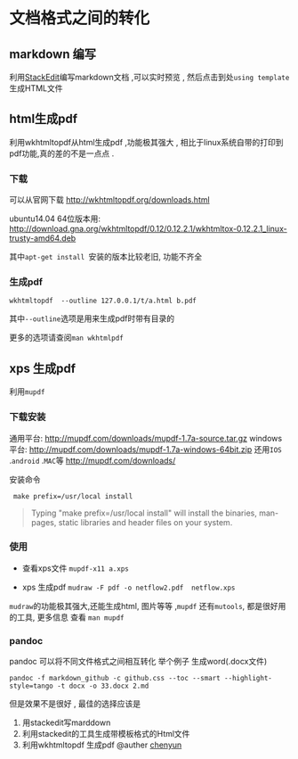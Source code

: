 # 文档格式之间的转化

## markdown 编写

利用[StackEdit](https://stackedit.io/editor)编写markdown文档 ,可以实时预览 , 然后点击到处`using template` 生成HTML文件

## html生成pdf
利用wkhtmltopdf从html生成pdf ,功能极其强大 , 相比于linux系统自带的打印到pdf功能,真的差的不是一点点 .

### 下载
可以从官网下载
<http://wkhtmltopdf.org/downloads.html>

 ubuntu14.04 64位版本用: 
http://download.gna.org/wkhtmltopdf/0.12/0.12.2.1/wkhtmltox-0.12.2.1_linux-trusty-amd64.deb


其中`apt-get install `安装的版本比较老旧, 功能不齐全
### 生成pdf

    wkhtmltopdf  --outline 127.0.0.1/t/a.html b.pdf


其中`--outline`选项是用来生成pdf时带有目录的

更多的选项请查阅`man wkhtmlpdf`


## xps 生成pdf 
利用`mupdf`
### 下载安装
通用平台:
<http://mupdf.com/downloads/mupdf-1.7a-source.tar.gz>
windows平台:
 http://mupdf.com/downloads/mupdf-1.7a-windows-64bit.zip
还用`IOS` .`android` .`MAC`等
http://mupdf.com/downloads/

安装命令

```  
 make prefix=/usr/local install 
```

>Typing "make prefix=/usr/local install" will install the binaries, man-pages,
static libraries and header files on your system.


### 使用

- 查看xps文件
` mupdf-x11 a.xps `

- xps 生成pdf
	`mudraw -F pdf -o netflow2.pdf  netflow.xps`

`mudraw`的功能极其强大,还能生成html, 图片等等 ,`mupdf` 还有`mutools`, 都是很好用的工具, 更多信息 查看 `man mupdf`

### pandoc  
pandoc 可以将不同文件格式之间相互转化
举个例子 生成word(.docx文件)
```
pandoc -f markdown_github -c github.css --toc --smart --highlight-style=tango -t docx -o 33.docx 2.md
```
但是效果不是很好 , 最佳的选择应该是
1. 用stackedit写marddown
2. 利用stackedit的工具生成带模板格式的Html文件
3. 利用wkhtmltopdf 生成pdf 
@auther [chenyun](http://xight.top)
